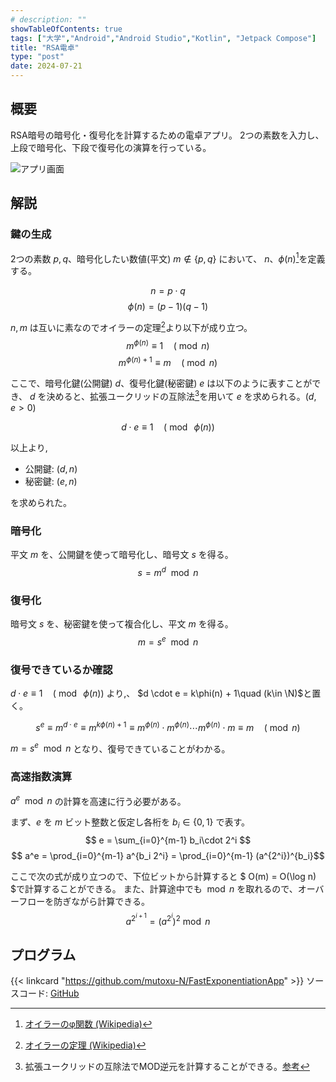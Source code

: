 ```yaml
---
# description: ""
showTableOfContents: true
tags: ["大学","Android","Android Studio","Kotlin", "Jetpack Compose"]
title: "RSA電卓"
type: "post"
date: 2024-07-21
---
```


## 概要
RSA暗号の暗号化・復号化を計算するための電卓アプリ。
2つの素数を入力し、上段で暗号化、下段で復号化の演算を行っている。

![アプリ画面](/Portfolio/images/posts/rsa_app/screen.webp)

## 解説
### 鍵の生成
2つの素数 $p, q$、暗号化したい数値(平文) $m \notin \lbrace p, q \rbrace$ において、
$n$、$\phi(n)$[^phi]を定義する。
[^phi]: [オイラーのφ関数 (Wikipedia)](https://ja.wikipedia.org/wiki/%E3%82%AA%E3%82%A4%E3%83%A9%E3%83%BC%E3%81%AE%CF%86%E9%96%A2%E6%95%B0)

$$ n = p \cdot q $$ 
$$ \phi(n) = (p-1)(q-1) $$

$n, m$ は互いに素なのでオイラーの定理[^euler]より以下が成り立つ。
$$ m^{\phi(n)} \equiv 1 \quad(\bmod n)$$
$$ m^{\phi(n)+1} \equiv m \quad(\bmod n)$$

[^euler]: [オイラーの定理 (Wikipedia)](https://ja.wikipedia.org/wiki/%E3%82%AA%E3%82%A4%E3%83%A9%E3%83%BC%E3%81%AE%E5%AE%9A%E7%90%86_(%E6%95%B0%E8%AB%96))

ここで、暗号化鍵(公開鍵) $d$、復号化鍵(秘密鍵) $e$ は以下のように表すことができ、
$d$ を決めると、拡張ユークリッドの互除法[^euclid]を用いて $e$ を求められる。($d,e > 0$)
[^euclid]: 拡張ユークリッドの互除法でMOD逆元を計算することができる。[参考](https://qiita.com/sesame0224/items/f2ac77c367f588c0d29d)

$$ d \cdot e \equiv 1 \quad (\bmod\ \phi(n)) $$ 

以上より, 
- 公開鍵: $(d, n)$
- 秘密鍵: $(e, n)$

を求められた。

### 暗号化
平文 $m$ を、公開鍵を使って暗号化し、暗号文 $s$ を得る。
$$ s = m^d \mod n $$

### 復号化
暗号文 $s$ を、秘密鍵を使って複合化し、平文 $m$ を得る。
$$ m = s^e \mod n $$

### 復号できているか確認
$d \cdot e \equiv 1 \quad (\bmod\ \phi(n))$ より,、
$d \cdot e = k\phi(n) + 1\quad (k\in \N)$と置く。

$$ s^e \equiv m^{d\cdot e} \equiv m^{k\phi(n)+1} \equiv m^{\phi(n)} \cdot m^{\phi(n)} \cdots m^{\phi(n)}\cdot m \equiv m\quad (\bmod n)$$

$m = s^e\mod n$ となり、復号できていることがわかる。

### 高速指数演算
$a^e\mod n$ の計算を高速に行う必要がある。

まず、$e$ を $m$ ビット整数と仮定し各桁を $b_i \in \lbrace 0, 1 \rbrace$ で表す。
$$ e = \sum_{i=0}^{m-1} b_i\cdot 2^i $$ 
$$ a^e = \prod_{i=0}^{m-1} a^{b_i 2^i} = \prod_{i=0}^{m-1} (a^{2^i})^{b_i}$$ 

ここで次の式が成り立つので、下位ビットから計算すると $ O(m) = O(\log n) $で計算することができる。
また、計算途中でも $\bmod n$ を取れるので、オーバーフローを防ぎながら計算できる。
$$ a^{2^{i+1}} = (a^{2^i})^2 \bmod n $$


## プログラム
{{< linkcard "https://github.com/mutoxu-N/FastExponentiationApp" >}}
ソースコード: [GitHub](https://github.com/mutoxu-N/FastExponentiationApp/blob/master/app/src/main/java/com/github/mutoxu_n/fastexponentiation/MainActivity.kt)